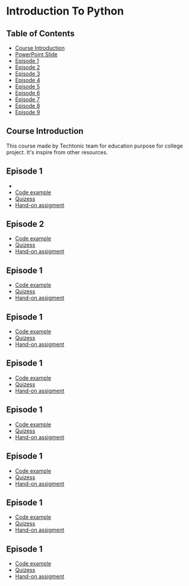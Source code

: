 # Introduction To Python

## Table of Contents
- [Course Introduction](#course-introduction)
- [PowerPoint Slide]()
- [Episode 1](#episode-1)
- [Episode 2](#episode-2)
- [Episode 3](#module-1)
- [Episode 4](#module-1)
- [Episode 5](#module-1)
- [Episode 6](#module-1)
- [Episode 7](#module-1)
- [Episode 8](#module-1)
- [Episode 9](#module-1)

## Course Introduction
This course made by Techtonic team for education purpose for college project. 
It's inspire from other resources.

## Episode 1
- 
- [Code example]()
- [Quizess]()
- [Hand-on assigment]()

## Episode 2
- [Code example]()
- [Quizess]()
- [Hand-on assigment]()

## Episode 1
- [Code example]()
- [Quizess]()
- [Hand-on assigment]()

## Episode 1
- [Code example]()
- [Quizess]()
- [Hand-on assigment]()

## Episode 1
- [Code example]()
- [Quizess]()
- [Hand-on assigment]()

## Episode 1
- [Code example]()
- [Quizess]()
- [Hand-on assigment]()

## Episode 1
- [Code example]()
- [Quizess]()
- [Hand-on assigment]()

## Episode 1
- [Code example]()
- [Quizess]()
- [Hand-on assigment]()

## Episode 1
- [Code example]()
- [Quizess]()
- [Hand-on assigment]()


